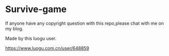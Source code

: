 # Survive-game
If anyone have any copyright question with this repo,please chat with me on my blog.

Made by this luogu user.

https://www.luogu.com.cn/user/648859
